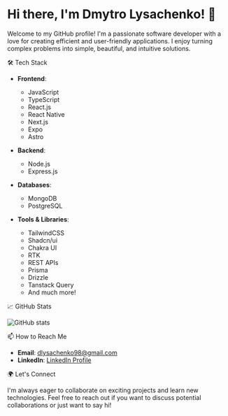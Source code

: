 
# Hi there, I'm Dmytro Lysachenko! 👋

Welcome to my GitHub profile! I'm a passionate software developer with a love for creating efficient and user-friendly applications. I enjoy turning complex problems into simple, beautiful, and intuitive solutions. 

 🛠 Tech Stack

- **Frontend**: 
  - JavaScript
  - TypeScript
  - React.js
  - React Native
  - Next.js
  - Expo
  - Astro

- **Backend**: 
  - Node.js
  - Express.js

- **Databases**: 
  - MongoDB
  - PostgreSQL

- **Tools & Libraries**:
  - TailwindCSS
  - Shadcn/ui
  - Chakra UI
  - RTK
  - REST APIs
  - Prisma
  - Drizzle
  - Tanstack Query
  - And much more!

 📈 GitHub Stats

![GitHub stats](https://github-readme-stats.vercel.app/api?username=DmytroLysachenko&show_icons=true&theme=radical)


 📫 How to Reach Me

- **Email**: [dlysachenko98@gmail.com](mailto:dlysachenko98@gmail.com)
- **LinkedIn**: [LinkedIn Profile](https://www.linkedin.com/in/dmytro-lysachenko/)

 🌍 Let's Connect

I'm always eager to collaborate on exciting projects and learn new technologies. Feel free to reach out if you want to discuss potential collaborations or just want to say hi!

